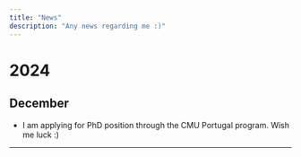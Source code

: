 ```yaml
---
title: "News"
description: "Any news regarding me :)"
---
```



# 2024

## December

- I am applying for PhD position through the CMU Portugal program. Wish me luck :)

---
